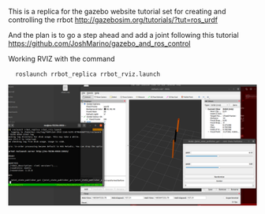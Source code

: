This is a replica for the gazebo website tutorial set for creating and controlling the rrbot
http://gazebosim.org/tutorials/?tut=ros_urdf

And the plan is to go a step ahead and add a joint following this tutorial
https://github.com/JoshMarino/gazebo_and_ros_control


Working RVIZ with the command

```
  roslaunch rrbot_replica rrbot_rviz.launch
```

![](screenshots/2020-11-17-16-07-48.png)